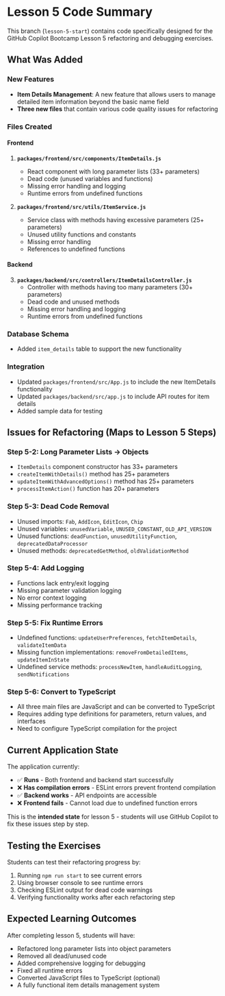# Lesson 5 Code Summary

This branch (`lesson-5-start`) contains code specifically designed for the GitHub Copilot Bootcamp Lesson 5 refactoring and debugging exercises.

## What Was Added

### New Features
- **Item Details Management**: A new feature that allows users to manage detailed item information beyond the basic name field
- **Three new files** that contain various code quality issues for refactoring

### Files Created

#### Frontend
1. **`packages/frontend/src/components/ItemDetails.js`**
   - React component with long parameter lists (33+ parameters)
   - Dead code (unused variables and functions)
   - Missing error handling and logging
   - Runtime errors from undefined functions

2. **`packages/frontend/src/utils/ItemService.js`**
   - Service class with methods having excessive parameters (25+ parameters)
   - Unused utility functions and constants
   - Missing error handling
   - References to undefined functions

#### Backend
3. **`packages/backend/src/controllers/ItemDetailsController.js`**
   - Controller with methods having too many parameters (30+ parameters)
   - Dead code and unused methods
   - Missing error handling and logging
   - Runtime errors from undefined functions

### Database Schema
- Added `item_details` table to support the new functionality

### Integration
- Updated `packages/frontend/src/App.js` to include the new ItemDetails functionality
- Updated `packages/backend/src/app.js` to include API routes for item details
- Added sample data for testing

## Issues for Refactoring (Maps to Lesson 5 Steps)

### Step 5-2: Long Parameter Lists → Objects
- `ItemDetails` component constructor has 33+ parameters
- `createItemWithDetails()` method has 25+ parameters  
- `updateItemWithAdvancedOptions()` method has 25+ parameters
- `processItemAction()` function has 20+ parameters

### Step 5-3: Dead Code Removal
- Unused imports: `Fab`, `AddIcon`, `EditIcon`, `Chip`
- Unused variables: `unusedVariable`, `UNUSED_CONSTANT`, `OLD_API_VERSION`
- Unused functions: `deadFunction`, `unusedUtilityFunction`, `deprecatedDataProcessor`
- Unused methods: `deprecatedGetMethod`, `oldValidationMethod`

### Step 5-4: Add Logging
- Functions lack entry/exit logging
- Missing parameter validation logging
- No error context logging
- Missing performance tracking

### Step 5-5: Fix Runtime Errors
- Undefined functions: `updateUserPreferences`, `fetchItemDetails`, `validateItemData`
- Missing function implementations: `removeFromDetailedItems`, `updateItemInState`
- Undefined service methods: `processNewItem`, `handleAuditLogging`, `sendNotifications`

### Step 5-6: Convert to TypeScript
- All three main files are JavaScript and can be converted to TypeScript
- Requires adding type definitions for parameters, return values, and interfaces
- Need to configure TypeScript compilation for the project

## Current Application State

The application currently:
- ✅ **Runs** - Both frontend and backend start successfully
- ❌ **Has compilation errors** - ESLint errors prevent frontend compilation
- ✅ **Backend works** - API endpoints are accessible
- ❌ **Frontend fails** - Cannot load due to undefined function errors

This is the **intended state** for lesson 5 - students will use GitHub Copilot to fix these issues step by step.

## Testing the Exercises

Students can test their refactoring progress by:
1. Running `npm run start` to see current errors
2. Using browser console to see runtime errors  
3. Checking ESLint output for dead code warnings
4. Verifying functionality works after each refactoring step

## Expected Learning Outcomes

After completing lesson 5, students will have:
- Refactored long parameter lists into object parameters
- Removed all dead/unused code
- Added comprehensive logging for debugging
- Fixed all runtime errors
- Converted JavaScript files to TypeScript (optional)
- A fully functional item details management system
